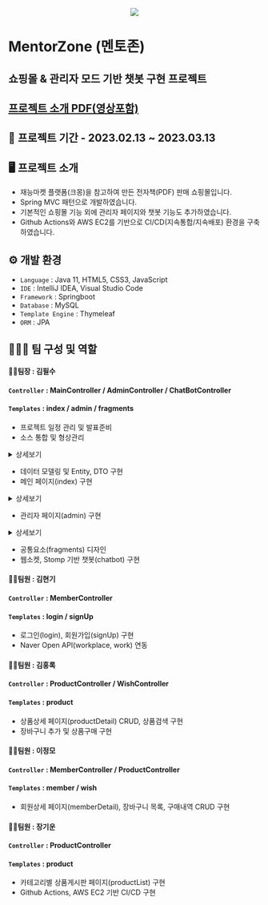 <p align="center">
  <img src="https://user-images.githubusercontent.com/116870617/231695054-5832b536-59d8-4d3c-9043-7b56da96b74f.png">
</p>

# MentorZone (멘토존)
## 쇼핑몰 &amp; 관리자 모드 기반 챗봇 구현 프로젝트
## [프로젝트 소개 PDF(영상포함)](https://drive.google.com/file/d/1bpU7iVPnYZ2JlXM2T63D__F-oSB25bez/view?usp=share_link)

## 📅 프로젝트 기간 - 2023.02.13 ~ 2023.03.13

## 🖥️ 프로젝트 소개
- 재능마켓 플랫폼(크몽)을 참고하여 만든 전자책(PDF) 판매 쇼핑몰입니다.
- Spring MVC 패턴으로 개발하였습니다.
- 기본적인 쇼핑몰 기능 외에 관리자 페이지와 챗봇 기능도 추가하였습니다.
- Github Actions와 AWS EC2를 기반으로 CI/CD(지속통합/지속배포) 환경을 구축하였습니다.

## ⚙️ 개발 환경
- `Language` : Java 11, HTML5, CSS3, JavaScript
- `IDE` : IntelliJ IDEA, Visual Studio Code
- `Framework` : Springboot
- `Database` : MySQL
- `Template Engine` : Thymeleaf 
- `ORM` : JPA <br>

## 🧑‍🤝‍🧑 팀 구성 및 역할
#### 👨‍💻팀장 : 김필수 <br>
#### `Controller` : MainController / AdminController / ChatBotController <br>
#### `Templates` : index / admin / fragments <br>
- 프로젝트 일정 관리 및 발표준비
- 소스 통합 및 형상관리

<details>
<summary>상세보기</summary>
<br>
  <p align="center"><img src="https://user-images.githubusercontent.com/116870617/231911826-6b80cac9-204b-4b83-bc09-93219e2d4330.png"></p> 
<br>
  <p align="center">프로젝트 형상관리를 위한 기본 저장소를 생성합니다.</p>
<br>
  <p align="center"><img src="https://user-images.githubusercontent.com/116870617/231911827-171bd537-dcbc-4725-8649-7f353c0f51a1.png"></p>
<br>
  <p align="center">팀원들을 collaborators 및 contributers로 지정하여 저장소에 대한 pull Request뿐만 아니라 직접적인 push, pull의 권한을 부여하였습니다.</p>
<br>
  <p align="center"><img src="https://user-images.githubusercontent.com/116870617/231911828-4e900412-9fbe-4cc9-ac49-a25946e82122.png"></p>
<br>
  <p align="center">프로젝트 저장소를 fork하여 팀원 각자가 복사한 저장소를 통해 담당 파트별 소스코드를 업데이트할 수 있도록 합니다.</p>
<br>
  <p align="center"><img src="https://user-images.githubusercontent.com/116870617/231911830-c32ffbdf-c60f-4204-af24-1d13cc0a5b91.png"></p>
<br>
  <p align="center">특정 파트의 코드가 업데이트 되는대로 fork 저장소에서 프로젝트 저장소에 pull Request를 보냅니다.</p>
<br>
  <p align="center"><img src="https://user-images.githubusercontent.com/116870617/231911831-d6f95fbe-349c-4390-a33f-45c187e06bb3.png"></p>
<br>
  <p align="center">pull request의 커밋 내역을 확인하여 confirm을 통해 해당 수정사항을 프로젝트 저장소의 소스와 merge한 뒤,</p>
  <p align="center">각자의 fork 저장소에서 최신화합니다.</p>
<br>
</details>

- 데이터 모델링 및 Entity, DTO 구현
- 메인 페이지(index) 구현

<details>
<summary>상세보기</summary>
<br>
  <p align="center"><img src="https://user-images.githubusercontent.com/116870617/231920398-99017e79-96b6-4673-85c5-0c9607140e1b.png"></p> 
<br>
  <p align="center">header와 footer를 공통요소(fragments)로 분리한 후, 카테고리별 최신 상품 정보와 자동재생 갤러리, 챗봇 등을 구현하였습니다.</p>
<br><br>
  <p align="center"><img src="https://user-images.githubusercontent.com/116870617/231920403-83bef557-74d4-4fd5-b879-261b350d3e53.png"></p> 
<br>
<p align="center">카테고리별 상품 리스트를 가져온 뒤, 등록일 순으로 내림차순하여 최신 상품의 DTO를 브라우저에 노출시킵니다.</p>
<br>
  
  ```java
// ---------- MainCotroller --------------
  
@Controller
@RequestMapping("/")
@RequiredArgsConstructor
public class MainController {

    private final MemberRepository memberRepository;
    private final ProductService productService;

    @GetMapping({"","index"})
    public String index(Model model){

//  최신강의 기본 상품 표시 (it)

        ProductDto productDto = new ProductDto();

        List<ProductDto> productDtoList = productService.ItProductListDo("it");
        if (productDtoList.isEmpty()){
            productDto = null;
        } else {
            productDto = productDtoList.get(0);
        }
            model.addAttribute("productDto",productDto);
            return "index";
        }
  
 // --------- productService -------------
  
  // 상품 목록 상세 페이지 가져오기(It)
    public List<ProductDto> ItProductListDo(String productType) {

        List<ProductEntity> ItProductEntityList = productRepository.findByProductTypeDesc(productType);
        List<ProductDto> ItProductDtoList = new ArrayList<>();

        for(ProductEntity productEntity : ItProductEntityList){
            ItProductDtoList.add(ProductDto.toProductDto(productEntity));
        }


        return ItProductDtoList;
  
 // --------- productRepository ----------
  
  // JPA의 기본 SQL메소드에 없는 쿼리요청은 네이티브 쿼리(@Query)를 사용
  @Query(value = "select * from product where product_type =:type order by product_create desc",nativeQuery = true)
    List<ProductEntity> findByProductTypeDesc(@Param("type") String productType);
  
  ```
  
<br><br>
  <p align="center"><img src="https://user-images.githubusercontent.com/116870617/231920404-c781c7f9-841e-4133-8b36-cf4771d25c51.png"></p> 
<br>
  <p align="center">자동재생 갤러리는 javascript를 이용하여 이미지 요소에 별도의 class를 설정한 뒤,</p>
  <p align="center">일정한 시간간격으로 해당 class요소만 노출되도록 설정하였습니다.</p>
  <br>
  
  ```html
  <!-- 자동갤러리 -->
        <div class="gallery">
            <div class="con">
                <div class="gallery-con">
                    <ul>
                        <li class="fadeLi"></li>
                        <li></li>
                        <li></li>
                        <li></li>
                    </ul>
                </div>
                <div class="arrow-con">
                    <span class="arrow left" id="arrow-left"></span>
                    <span class="arrow right" id="arrow-right"></span>
                </div>
                <div class="item-con">
                    <ul>
                        <li class="on"></li>
                        <li></li>
                        <li></li>
                        <li></li>
                    </ul>
                </div>
            </div>
        </div>
  ```
  
  ```javascript
  
// 자동갤러리

const galleryLi = document.querySelectorAll('.gallery-con>ul>li');
const itemLi = document.querySelectorAll('.item-con>ul>li');

let i = -1;

function autoGallery(){
  // i가 갤러리 이미지 총 갯수에 도달할 경우 시작번호(0)로 세팅
  if(i>=galleryLi.length-1){
    i=-1;
  }
  i++;

  console.log(`i=>${i}`);

  galleryLi.forEach((el,idx)=>{
    if(i==idx){
      el.classList.add('fadeLi');
    } else {
      el.classList.remove('fadeLi');
    }
  })

  itemLi.forEach((el,idx)=>{
    if(i==idx){
      el.classList.add('on');
    } else {
      el.classList.remove('on');
    }
  })

}
// 3초마다 autoGallery 함수 실행
let setIn = setInterval(autoGallery,3000);

// 즉시실행 함수 (페이지 로드시 바로 실행)
(function(){
  autoGallery();
})()
  ```
  
<br>
</details>

- 관리자 페이지(admin) 구현

<details>
<summary>상세보기</summary>
<br>
  <p align="center"><img src="https://user-images.githubusercontent.com/116870617/231931082-9a431c7b-90bb-46a4-8295-9724ce6dbb60.png"></p> 
<br>
  <p align="center">회원의 권한(role)이 관리자(ADMIN)일 때만 관리자페이지 버튼이 활성화되도록 설정하였습니다.</p>
  
  ```html
    <li sec:authorize="hasRole('ADMIN')">
        <a th:href="@{/admin}">
            <img th:src="@{/img/icon/admin.png}" alt="admin">
            <span>Admin</span>
        </a>
    </li>
  ```
  
<br>
  <p align="center"><img src="https://user-images.githubusercontent.com/116870617/231931085-470763ad-3123-4f56-962a-ef5123cca064.png"></p>
<br>
  <p align="center">관리자페이지(/admin)의 URI 접근권한을 주입된 SecurityFilterChain 를 통해 관리자(ADMIN)로 설정하였습니다.</p>
<br>
  <p align="center"><img src="https://user-images.githubusercontent.com/116870617/231931087-11c4993a-7e01-4ee6-b9da-04aec28eb9ef.png"></p>
<br>
  <p align="center">회원관리 페이지에선 전체 회원의 목록을 Page객체를 통해 불러오고, 회원검색을 위한 검색기능도 추가하였습니다.</p>
  
  ```java
@Controller
@RequestMapping("/admin")
@RequiredArgsConstructor
public class AdminController {

    private final MemberService memberService;
    private final WishService wishService;
    private final ProductService productService;
    private final OrderlistService orderlistService;

    @GetMapping({"", "/"})
    public String admin() {
        return "admin/admin";
    }

    //  회원목록  
    @GetMapping("/memberList")
    public String memberList(Model model, @PageableDefault(page = 0, size = 10, sort = "userId", direction = Sort.Direction.DESC)
    Pageable pageable,
                             @RequestParam(value = "type", required = false) String type,
                             @RequestParam(value = "keyword", required = false) String keyword) {

        int blockNum;
        int nowPage;
        int startPage;
        int endPage;

        System.out.println(type);
        System.out.println(keyword);

        Page<MemberDto> memberDtoList;

        if (type != null && keyword != null) {
            if (type.equals("id")) {
//            회원번호(ID)로 검색할 경우
                Long userId = Long.parseLong(keyword);
//                System.out.println(userId+"<<");
                memberDtoList = memberService.searchMemberDo(userId, pageable);
            } else {
                memberDtoList = memberService.searchListDo(type, keyword, pageable);
            }
        } else {
            memberDtoList = memberService.selectMembers(pageable);
        }


        blockNum = 4;
        nowPage = memberDtoList.getNumber() + 1;
        startPage = Math.max(1, memberDtoList.getNumber() - blockNum);
        endPage = memberDtoList.getTotalPages();

        model.addAttribute("nowPage", nowPage);
        model.addAttribute("startPage", startPage);
        model.addAttribute("endPage", endPage);
        model.addAttribute("memberDtoList", memberDtoList);

        return "admin/adminMemberList";
    }

    //  회원검색
    @GetMapping("/memberSearch")
    public String memberSearch(@RequestParam(value = "type", required = false) String type,
                               @RequestParam(value = "keyword", required = false) String keyword,
                                RedirectAttributes redirectAttributes) {

        redirectAttributes.addAttribute("type",type);
        redirectAttributes.addAttribute("keyword",keyword);

        return "redirect:/admin/memberList";
    }
  ```
  
<br>
  <p align="center"><img src="https://user-images.githubusercontent.com/116870617/231931090-b6b29221-ee2a-4d6b-9ed1-31aed79c7764.png"></p>
<br>
  <p align="center">상세보기 클릭시 해당 회원의 상세정보와 찜(장바구니)목록, 구매내역, 회원수정, 회원삭제 등의 기능들을 구현하였습니다.</p>
  
  ```java
   //  회원수정
    @GetMapping("/memberUpdate/{id}")
    public String memberUpdate(@PathVariable(value = "id") Long id, Model model) {
        MemberDto memberDto = memberService.memberDetailDo(id);
        model.addAttribute("memberDto", memberDto);
        return "admin/adminMemberUpdate";
    }

    @PostMapping("/memberUpdate")
    public String memberUpdateOk(@ModelAttribute MemberDto memberDto) {
        System.out.println(memberDto.getUserId() + " << userId");
        System.out.println(memberDto.getUserRole() + " << userRole");
        int rs = memberService.memberUpdateDo(memberDto);
        if (rs != 1) {
            System.out.println("memberUpdate fail!");
            return null;
        }
        return "redirect:/admin/memberDetail/" + memberDto.getUserId();
    }

    //  회원삭제
    @GetMapping("/memberDelete/{id}")
    public String memberDelete(@PathVariable(value = "id") Long id, Model model) {
        MemberDto memberDto = memberService.memberDetailDo(id);
        model.addAttribute("memberDto", memberDto);
        return "admin/adminMemberDelete";
    }

    @PostMapping("/memberDelete")
    public String memberDeleteOk(@RequestParam(value = "userId") Long id,
                                 @RequestParam(value = "userPw") String pw) {

        int rs = memberService.memberDeleteDo(id, pw);
        if (rs != 1) {
            System.out.println("memberDelete fail!");
            return null;
        }

        return "redirect:/admin/memberList";
    }
  ```
  
<br>
  <p align="center"><img src="https://user-images.githubusercontent.com/116870617/231931092-0b4e3409-d2ca-4f64-aa8a-569291343fb4.png"></p>
<br>
  <p align="center">상품관리에선 상품추가 기능을 추가하였으며, 모든 상품정보를 Page객체를 통해 불러오도록 하였습니다.</p>
<br>
  <p align="center"><img src="https://user-images.githubusercontent.com/116870617/231931093-ba97d146-aaea-4007-af57-6b185f907927.png"></p>
<br>
  <p align="center">상품상세 클릭시 해당 상품정보와 함께 상품수정, 상품삭제의 기능을 구현하였습니다.</p>
<br>
  <p align="center"><img src="https://user-images.githubusercontent.com/116870617/231931095-bb837310-ec66-45d0-ab5f-43b5da1335d6.png"></p>
<br>
  <p align="center">주문관리 페이지에선 전체 주문내역을 불러왔으며, 주문내역의 상품명을 클릭시 해당 상품상세 페이지로 이동되도록 하였습니다.</p>
<br>
</details>

- 공통요소(fragments) 디자인
- 웹소켓, Stomp 기반 챗봇(chatbot) 구현 <br>

#### 👨‍💻팀원 : 김현기 <br>
#### `Controller` : MemberController <br>
#### `Templates` : login / signUp <br>
- 로그인(login), 회원가입(signUp) 구현
- Naver Open API(workplace, work) 연동 <br>

#### 👨‍💻팀원 : 김홍록 <br>
#### `Controller` : ProductController / WishController <br>
#### `Templates` : product <br>
- 상품상세 페이지(productDetail) CRUD, 상품검색 구현
- 장바구니 추가 및 상품구매 구현 <br>

#### 👨‍💻팀원 : 이정모 <br>
#### `Controller` : MemberController / ProductController <br>
#### `Templates` : member / wish <br>
- 회원상세 페이지(memberDetail), 장바구니 목록, 구매내역 CRUD 구현 <br>

#### 👨‍💻팀원 : 장기운 <br>
#### `Controller` : ProductController <br>
#### `Templates` : product <br>
- 카테고리별 상품게시판 페이지(productList) 구현
- Github Actions, AWS EC2 기반 CI/CD 구현 <br>
